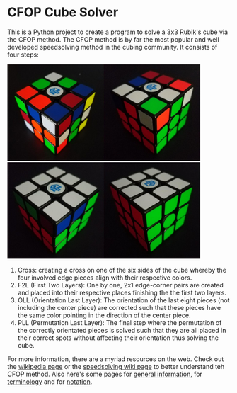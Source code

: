 # CFOP Cube Solver
This is a Python project to create a program to solve a 3x3 Rubik's cube via the CFOP method. The CFOP method is by far the most popular and well developed speedsolving method in the cubing community. It consists of four steps:

<img title="Cross" src="https://github.com/crumpstrr33/CFOP-cube-solver/blob/master/pics/before_f2l.png?raw=true" width="218" height="218"><img title="F2L" src="https://github.com/crumpstrr33/CFOP-cube-solver/blob/master/pics/before_oll.png?raw=true" width="218" height="218"><img title="OLL" src="https://github.com/crumpstrr33/CFOP-cube-solver/blob/master/pics/before_pll.png?raw=true" width="218" height="218"><img title="PLL" src="https://github.com/crumpstrr33/CFOP-cube-solver/blob/master/pics/solved.png?raw=true" width="218" height="218">

1. Cross: creating a cross on one of the six sides of the cube whereby the four involved edge pieces align with their respective colors. 
2. F2L (First Two Layers): One by one, 2x1 edge-corner pairs are created and placed into their respective places finishing the the first two layers.
3. OLL (Orientation Last Layer): The orientation of the last eight pieces (not including the center piece) are corrected such that these pieces have the same color pointing in the direction of the center piece.
4. PLL (Permutation Last Layer): The final step where the permutation of the correctly orientated pieces is solved such that they are all placed in their correct spots without affecting their orientation thus solving the cube.

For more information, there are a myriad resources on the web. Check out the [wikipedia page](https://en.wikipedia.org/wiki/CFOP_Method) or the [speedsolving wiki page](https://www.speedsolving.com/wiki/index.php/CFOP) to better understand teh CFOP method. Also here's some pages for [general information](https://www.speedsolving.com/wiki/index.php/General_Information), for [terminology](https://www.speedsolving.com/wiki/index.php/Category:Terminology) and for [notation](https://www.speedsolving.com/wiki/index.php/3x3x3_notation).
